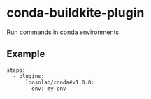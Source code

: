 # conda-buildkite-plugin
Run commands in conda environments

## Example

```
steps:
  - plugins:
      loosolab/conda#v1.0.0:
        env: my-env
```
